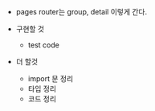 - pages
  router는 group, detail 이렇게 간다.

- 구현할 것

  - test code

- 더 할것
  - import 문 정리
  - 타입 정리
  - 코드 정리
